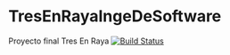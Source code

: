 # TresEnRayaIngeDeSoftware
Proyecto final Tres En Raya
[![Build Status](https://travis-ci.org/jorgechavezrnd/TresEnRayaIngeDeSoftware.svg?branch=master)](https://travis-ci.org/jorgechavezrnd/TresEnRayaIngeDeSoftware)